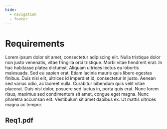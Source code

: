 ```yaml
---
hide:
  - navigation
  - footer
---
```


# Requirements

Lorem ipsum dolor sit amet, consectetur adipiscing elit. Nulla tristique dolor non justo venenatis, vitae fringilla orci tristique. Morbi vitae hendrerit erat. In hac habitasse platea dictumst. Aliquam ultrices lectus eu lobortis malesuada. Sed eu sapien erat. Etiam lacinia mauris quis libero egestas finibus. Duis nisi elit, ultrices id imperdiet id, consectetur in justo. Aenean sed varius odio, ac laoreet nulla. Curabitur bibendum quis velit vitae placerat. Duis nisl dolor, posuere sed luctus in, porta quis erat. Nunc lorem risus, maximus sed condimentum sit amet, congue eget magna. Nunc pharetra accumsan elit. Vestibulum sit amet dapibus ex. Ut mattis ultrices magna ac tempor. 

## Req1.pdf

<object data="../pdf/Req1.pdf" type="application/pdf" width="100%" height="500">
</object>